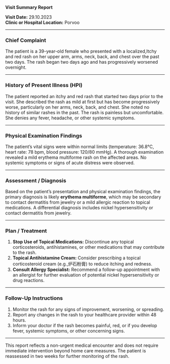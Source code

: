 

**Visit Summary Report**

**Visit Date:** 29.10.2023  
**Clinic or Hospital Location:** Porvoo  

---

### **Chief Complaint**
The patient is a 39-year-old female who presented with a localized,Itchy and red rash on her upper arm, arms, neck, back, and chest over the past two days. The rash began two days ago and has progressively worsened overnight.

---

### **History of Present Illness (HPI)**
The patient reported an itchy and red rash that started two days prior to the visit. She described the rash as mild at first but has become progressively worse, particularly on her arms, neck, back, and chest. She noted no history of similar rashes in the past. The rash is painless but uncomfortable. She denies any fever, headache, or other systemic symptoms.

---

### **Physical Examination Findings**
The patient’s vital signs were within normal limits (temperature: 36.8°C, heart rate: 78 bpm, blood pressure: 120/80 mmHg). A thorough examination revealed a mild erythema multiforme rash on the affected areas. No systemic symptoms or signs of acute distress were observed.

---

### **Assessment / Diagnosis**
Based on the patient’s presentation and physical examination findings, the primary diagnosis is likely **erythema multiforme**, which may be secondary to contact dermatitis from jewelry or a mild allergic reaction to topical medications. A differential diagnosis includes nickel hypersensitivity or contact dermatitis from jewelry.

---

### **Plan / Treatment**
1. **Stop Use of Topical Medications:** Discontinue any topical corticosteroids, antihistamines, or other medications that may contribute to the rash.
2. **Topical Antihistamine Cream:** Consider prescribing a topical corticosteroid cream (e.g.,炉石粉膏) to reduce itching and redness.
3. **Consult Allergy Specialist:** Recommend a follow-up appointment with an allergist for further evaluation of potential nickel hypersensitivity or drug reactions.

---

### **Follow-Up Instructions**
1. Monitor the rash for any signs of improvement, worsening, or spreading.
2. Report any changes in the rash to your healthcare provider within 48 hours.
3. Inform your doctor if the rash becomes painful, red, or if you develop fever, systemic symptoms, or other concerning signs.

---

This report reflects a non-urgent medical encounter and does not require immediate intervention beyond home care measures. The patient is reassessed in two weeks for further monitoring of the rash.